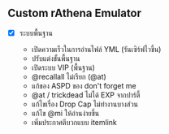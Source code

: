 ## Custom rAthena Emulator

* [X] ระบบพื้นฐาน

  * เปิดความเร็วในการอ่านไฟล์ YML (รันเซิร์ฟไวขึ้น)
  * ปรับแต่งขั้นพื้นฐาน
  * เปิดระบบ VIP (พื้นฐาน)
  * @recallall ไม่เรียก (@at)
  * แก้ของ ASPD ของ don't forget me
  * @at / trickdead ไม่ได้ EXP จากปาร์ตี้
  * แก้ไขเรื่อง Drop Cap ไม่ทำงานบางส่วน
  * แก้ไข @mi ให้อ่านง่ายขึ้น
  * เพิ่มประกาศตีบวกแบบ itemlink